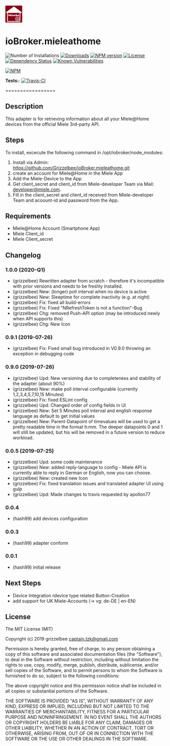 ![Logo](admin/mieleathome.png)
# ioBroker.mieleathome
![Number of Installations](http://iobroker.live/badges/mieleathome-installed.svg)
[![Downloads](https://img.shields.io/npm/dm/iobroker.mieleathome.svg)](https://www.npmjs.com/package/iobroker.mieleathome)
[![NPM version](https://img.shields.io/npm/v/iobroker.mieleathome.svg)](https://www.npmjs.com/package/iobroker.alexa2)
[![License](https://img.shields.io/badge/license-MIT-blue.svg?style=flat)](https://github.com/grizzelbee/iobroker.mieleathome/blob/master/LICENSE) 
[![Dependency Status](https://img.shields.io/david/Grizzelbee/iobroker.mieleathome.svg)](https://david-dm.org/Grizzelbee/iobroker.mieleathome)
[![Known Vulnerabilities](https://snyk.io/test/github/Grizzelbee/ioBroker.mieleathome/badge.svg)](https://snyk.io/test/github/Grizzelbee/ioBroker.mieleathome)
 
 [![NPM](https://nodei.co/npm/iobroker.mieleathome.png?downloads=true)](https://nodei.co/npm/iobroker.mieleathome/)
 
 **Tests:**: [![Travis-CI](http://img.shields.io/travis/Grizzelbee/ioBroker.mieleathome/master.svg)](https://travis-ci.org/Grizzelbee/ioBroker.mieleathome)
 
 =================
## Description
This adapter is for retrieving information about all your Miele@Home devices from the official Miele 3rd-party API. 


## Steps 
To install, excecute the following command 
in /opt/iobroker/node_modules:

1. Install via Admin: https://github.com/Grizzelbee/ioBroker.mieleathome.git
2. create an account for Miele@Home in the Miele App 
3. Add the Miele-Device to the App
4. Get client_secret and client_id from Miele-developer Team via Mail: developer@miele.com.
5. Fill in the client_secret and client_id received from Miele-developer Team and acoount-id and password from the App.


## Requirements

* Miele@Home Account (Smartphone App)
* Miele Client_id
* Miele Client_secret

## Changelog

### 1.0.0 (2020-Q1)
* (grizzelbee) Rewritten adapter from scratch - therefore it's incompatible with prior versions and needs to be freshly installed. 
* (grizzelbee) New: (longer) poll interval when no device is active
* (grizzelbee) New: Sleeptime for complete inactivity (e.g. at night)
* (grizzelbee) Fix: fixed all build-errors
* (grizzelbee) Fix: Fixed "NRefreshToken is not a function"-Bug 
* (grizzelbee) Chg: removed Push-API option (may be introduced newly when API supports this)
* (grizzelbee) Chg: New Icon

### 0.9.1 (2019-07-26)
* (grizzelbee) Fix: Fixed small bug introduced in V0.9.0 throwing an exception in debugging code

### 0.9.0 (2019-07-26)
* (grizzelbee) Upd: New versioning due to completeness and stability of the adapter (about 90%)
* (grizzelbee) New: make poll interval configurable  (currently 1,2,3,4,5,7,10,15 Minutes)
* (grizzelbee) Fix: fixed ESLint config
* (grizzelbee) Upd: Changed order of config fields in UI
* (grizzelbee) New: Set 5 Minutes poll interval and english response language as default to get initial values 
* (grizzelbee) New: Parent-Datapoint of timevalues will be used to get a pretty readable time in the format h:mm. The deeper datapoints 0 and 1 will still be updated, but his will be removed in a future version to reduce workload.  

### 0.0.5 (2019-07-25)
* (grizzelbee) Upd: some code maintenance
* (grizzelbee) New: added reply-language to config
                    - Miele API is currently able to reply in German or English, now you can choose.
* (grizzelbee) New: created new Icon
* (grizzelbee) Fix: fixed translation issues and translated adapter UI using gulp
* (grizzelbee) Upd: Made changes to travis requested by apollon77

### 0.0.4
* (hash99) add devices configuration

### 0.0.3
* (hash99) adapter conform

### 0.0.1
* (hash99) initial release

 
## Next Steps
* Device Integration rdevice type related Button-Creation
* add support for UK Miele-Accounts (-> vg: de-DE | en-EN)


## License
The MIT License (MIT)

Copyright (c) 2019 grizzelbee <captain.tzk@gmail.com>

Permission is hereby granted, free of charge, to any person obtaining a copy
of this software and associated documentation files (the "Software"), to deal
in the Software without restriction, including without limitation the rights
to use, copy, modify, merge, publish, distribute, sublicense, and/or sell
copies of the Software, and to permit persons to whom the Software is
furnished to do so, subject to the following conditions:

The above copyright notice and this permission notice shall be included in
all copies or substantial portions of the Software.

THE SOFTWARE IS PROVIDED "AS IS", WITHOUT WARRANTY OF ANY KIND, EXPRESS OR
IMPLIED, INCLUDING BUT NOT LIMITED TO THE WARRANTIES OF MERCHANTABILITY,
FITNESS FOR A PARTICULAR PURPOSE AND NONINFRINGEMENT. IN NO EVENT SHALL THE
AUTHORS OR COPYRIGHT HOLDERS BE LIABLE FOR ANY CLAIM, DAMAGES OR OTHER
LIABILITY, WHETHER IN AN ACTION OF CONTRACT, TORT OR OTHERWISE, ARISING FROM,
OUT OF OR IN CONNECTION WITH THE SOFTWARE OR THE USE OR OTHER DEALINGS IN
THE SOFTWARE.
